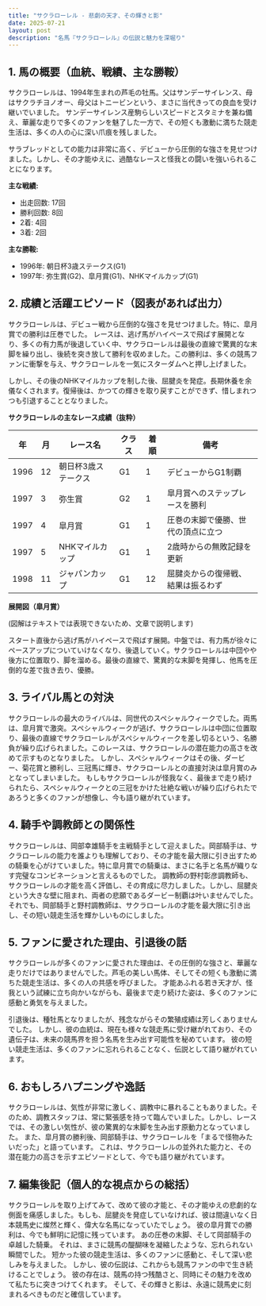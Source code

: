 ```yaml
---
title: "サクラローレル - 悲劇の天才、その輝きと影"
date: 2025-07-21
layout: post
description: "名馬『サクラローレル』の伝説と魅力を深堀り"
---
```


## 1. 馬の概要（血統、戦績、主な勝鞍）

サクラローレルは、1994年生まれの芦毛の牡馬。父はサンデーサイレンス、母はサクラチヨノオー、母父はトニービンという、まさに当代きっての良血を受け継いでいました。  サンデーサイレンス産駒らしいスピードとスタミナを兼ね備え、華麗な走りで多くのファンを魅了した一方で、その短くも激動に満ちた競走生活は、多くの人の心に深い爪痕を残しました。

サラブレッドとしての能力は非常に高く、デビューから圧倒的な強さを見せつけました。しかし、その才能ゆえに、過酷なレースと怪我との闘いを強いられることになります。

**主な戦績:**

* 出走回数: 17回
* 勝利回数: 8回
* 2着: 4回
* 3着: 2回

**主な勝鞍:**

* 1996年: 朝日杯3歳ステークス(G1)
* 1997年: 弥生賞(G2)、皐月賞(G1)、NHKマイルカップ(G1)


## 2. 成績と活躍エピソード（図表があれば出力）

サクラローレルは、デビュー戦から圧倒的な強さを見せつけました。特に、皐月賞での勝利は圧巻でした。  レースは、逃げ馬がハイペースで飛ばす展開となり、多くの有力馬が後退していく中、サクラローレルは最後の直線で驚異的な末脚を繰り出し、後続を突き放して勝利を収めました。この勝利は、多くの競馬ファンに衝撃を与え、サクラローレルを一気にスターダムへと押し上げました。

しかし、その後のNHKマイルカップを制した後、屈腱炎を発症。長期休養を余儀なくされます。復帰後は、かつての輝きを取り戻すことができず、惜しまれつつも引退することとなりました。

**サクラローレルの主なレース成績（抜粋）**

| 年 | 月 | レース名             | クラス | 着順 | 備考                                     |
|----|----|----------------------|-------|-----|-----------------------------------------|
| 1996 | 12 | 朝日杯3歳ステークス | G1    | 1   | デビューからG1制覇                         |
| 1997 | 3  | 弥生賞               | G2    | 1   | 皐月賞へのステップレースを勝利             |
| 1997 | 4  | 皐月賞               | G1    | 1   | 圧巻の末脚で優勝、世代の頂点に立つ          |
| 1997 | 5  | NHKマイルカップ       | G1    | 1   | 2歳時からの無敗記録を更新                |
| 1998 | 11 | ジャパンカップ       | G1    | 12  | 屈腱炎からの復帰戦、結果は振るわず        |


**展開図（皐月賞）**

(図解はテキストでは表現できないため、文章で説明します)

スタート直後から逃げ馬がハイペースで飛ばす展開。中盤では、有力馬が徐々にペースアップについていけなくなり、後退していく。サクラローレルは中団やや後方に位置取り、脚を溜める。最後の直線で、驚異的な末脚を発揮し、他馬を圧倒的な差で抜き去り、優勝。


## 3. ライバル馬との対決

サクラローレルの最大のライバルは、同世代のスペシャルウィークでした。両馬は、皐月賞で激突。スペシャルウィークが逃げ、サクラローレルは中団に位置取り、最後の直線でサクラローレルがスペシャルウィークを差し切るという、名勝負が繰り広げられました。このレースは、サクラローレルの潜在能力の高さを改めて示すものとなりました。  しかし、スペシャルウィークはその後、ダービー、菊花賞と勝利し、三冠馬に輝き、サクラローレルとの直接対決は皐月賞のみとなってしまいました。  もしもサクラローレルが怪我なく、最後まで走り続けられたら、スペシャルウィークとの三冠をかけた壮絶な戦いが繰り広げられたであろうと多くのファンが想像し、今も語り継がれています。


## 4. 騎手や調教師との関係性

サクラローレルは、岡部幸雄騎手を主戦騎手として迎えました。岡部騎手は、サクラローレルの能力を誰よりも理解しており、その才能を最大限に引き出すための騎乗を心がけていました。特に皐月賞での騎乗は、まさに名手と名馬が織りなす完璧なコンビネーションと言えるものでした。  調教師の野村彰彦調教師も、サクラローレルの才能を高く評価し、その育成に尽力しました。しかし、屈腱炎という大きな壁に阻まれ、両者の悲願であるダービー制覇は叶いませんでした。  それでも、岡部騎手と野村調教師は、サクラローレルの才能を最大限に引き出し、その短い競走生活を輝かしいものにしました。


## 5. ファンに愛された理由、引退後の話

サクラローレルが多くのファンに愛された理由は、その圧倒的な強さと、華麗な走りだけではありませんでした。芦毛の美しい馬体、そしてその短くも激動に満ちた競走生活は、多くの人の共感を呼びました。  才能あふれる若き天才が、怪我という試練に立ち向かいながらも、最後まで走り続けた姿は、多くのファンに感動と勇気を与えました。

引退後は、種牡馬となりましたが、残念ながらその繁殖成績は芳しくありませんでした。  しかし、彼の血統は、現在も様々な競走馬に受け継がれており、その遺伝子は、未来の競馬界を担う名馬を生み出す可能性を秘めています。  彼の短い競走生活は、多くのファンに忘れられることなく、伝説として語り継がれています。


## 6. おもしろハプニングや逸話

サクラローレルは、気性が非常に激しく、調教中に暴れることもありました。そのため、調教スタッフは、常に緊張感を持って臨んでいました。しかし、レースでは、その激しい気性が、彼の驚異的な末脚を生み出す原動力となっていました。  また、皐月賞の勝利後、岡部騎手は、サクラローレルを「まるで怪物みたいだった」と語っています。  これは、サクラローレルの並外れた能力と、その潜在能力の高さを示すエピソードとして、今でも語り継がれています。


## 7. 編集後記（個人的な視点からの総括）

サクラローレルを取り上げてみて、改めて彼の才能と、その才能ゆえの悲劇的な側面を痛感しました。もしも、屈腱炎を発症していなければ、彼は間違いなく日本競馬史に燦然と輝く、偉大な名馬になっていたでしょう。  彼の皐月賞での勝利は、今でも鮮明に記憶に残っています。  あの圧巻の末脚、そして岡部騎手の卓越した騎乗。  それは、まさに競馬の醍醐味を凝縮したような、忘れられない瞬間でした。  短かった彼の競走生活は、多くのファンに感動と、そして深い悲しみを与えました。  しかし、彼の伝説は、これからも競馬ファンの中で生き続けることでしょう。  彼の存在は、競馬の持つ残酷さと、同時にその魅力を改めて私たちに突きつけてくれます。  そして、その輝きと影は、永遠に競馬史に刻まれるべきものだと確信しています。
